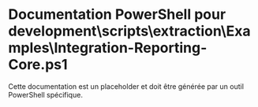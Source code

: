 # Documentation PowerShell pour development\scripts\extraction\Examples\Integration-Reporting-Core.ps1

Cette documentation est un placeholder et doit être générée par un outil PowerShell spécifique.
